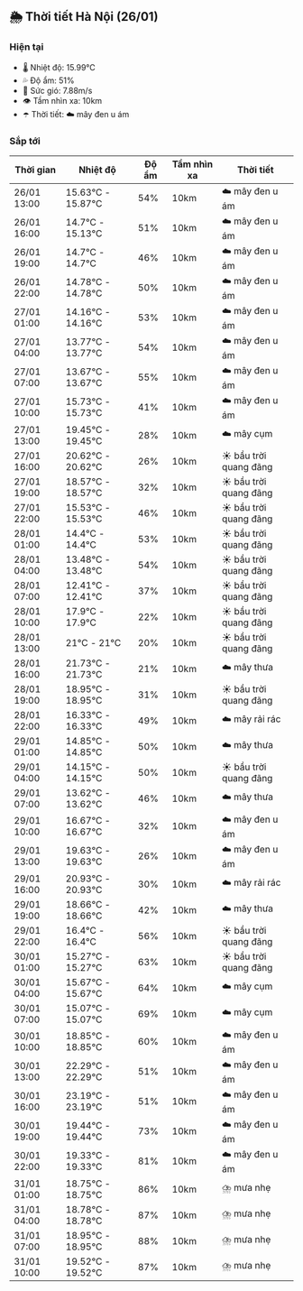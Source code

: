 ## 🌦️ Thời tiết Hà Nội (26/01)

### Hiện tại

- 🌡️ Nhiệt độ: 15.99℃
- 💦 Độ ẩm: 51%
- 💨 Sức gió: 7.88m/s
- 👁️ Tầm nhìn xa: 10km
- ☂️ Thời tiết: ☁️ mây đen u ám

### Sắp tới

| Thời gian | Nhiệt độ | Độ ẩm | Tầm nhìn xa | Thời tiết |
| --- | --- | --- | --- | --- |
| 26/01 13:00 | 15.63℃ - 15.87℃ | 54% | 10km | ☁️ mây đen u ám |
| 26/01 16:00 | 14.7℃ - 15.13℃ | 51% | 10km | ☁️ mây đen u ám |
| 26/01 19:00 | 14.7℃ - 14.7℃ | 46% | 10km | ☁️ mây đen u ám |
| 26/01 22:00 | 14.78℃ - 14.78℃ | 50% | 10km | ☁️ mây đen u ám |
| 27/01 01:00 | 14.16℃ - 14.16℃ | 53% | 10km | ☁️ mây đen u ám |
| 27/01 04:00 | 13.77℃ - 13.77℃ | 54% | 10km | ☁️ mây đen u ám |
| 27/01 07:00 | 13.67℃ - 13.67℃ | 55% | 10km | ☁️ mây đen u ám |
| 27/01 10:00 | 15.73℃ - 15.73℃ | 41% | 10km | ☁️ mây đen u ám |
| 27/01 13:00 | 19.45℃ - 19.45℃ | 28% | 10km | ☁️ mây cụm |
| 27/01 16:00 | 20.62℃ - 20.62℃ | 26% | 10km | ☀️ bầu trời quang đãng |
| 27/01 19:00 | 18.57℃ - 18.57℃ | 32% | 10km | ☀️ bầu trời quang đãng |
| 27/01 22:00 | 15.53℃ - 15.53℃ | 46% | 10km | ☀️ bầu trời quang đãng |
| 28/01 01:00 | 14.4℃ - 14.4℃ | 53% | 10km | ☀️ bầu trời quang đãng |
| 28/01 04:00 | 13.48℃ - 13.48℃ | 54% | 10km | ☀️ bầu trời quang đãng |
| 28/01 07:00 | 12.41℃ - 12.41℃ | 37% | 10km | ☀️ bầu trời quang đãng |
| 28/01 10:00 | 17.9℃ - 17.9℃ | 22% | 10km | ☀️ bầu trời quang đãng |
| 28/01 13:00 | 21℃ - 21℃ | 20% | 10km | ☀️ bầu trời quang đãng |
| 28/01 16:00 | 21.73℃ - 21.73℃ | 21% | 10km | ☁️ mây thưa |
| 28/01 19:00 | 18.95℃ - 18.95℃ | 31% | 10km | ☀️ bầu trời quang đãng |
| 28/01 22:00 | 16.33℃ - 16.33℃ | 49% | 10km | ☁️ mây rải rác |
| 29/01 01:00 | 14.85℃ - 14.85℃ | 50% | 10km | ☁️ mây thưa |
| 29/01 04:00 | 14.15℃ - 14.15℃ | 50% | 10km | ☀️ bầu trời quang đãng |
| 29/01 07:00 | 13.62℃ - 13.62℃ | 46% | 10km | ☁️ mây thưa |
| 29/01 10:00 | 16.67℃ - 16.67℃ | 32% | 10km | ☁️ mây đen u ám |
| 29/01 13:00 | 19.63℃ - 19.63℃ | 26% | 10km | ☁️ mây đen u ám |
| 29/01 16:00 | 20.93℃ - 20.93℃ | 30% | 10km | ☁️ mây rải rác |
| 29/01 19:00 | 18.66℃ - 18.66℃ | 42% | 10km | ☁️ mây thưa |
| 29/01 22:00 | 16.4℃ - 16.4℃ | 56% | 10km | ☀️ bầu trời quang đãng |
| 30/01 01:00 | 15.27℃ - 15.27℃ | 63% | 10km | ☀️ bầu trời quang đãng |
| 30/01 04:00 | 15.67℃ - 15.67℃ | 64% | 10km | ☁️ mây cụm |
| 30/01 07:00 | 15.07℃ - 15.07℃ | 69% | 10km | ☁️ mây cụm |
| 30/01 10:00 | 18.85℃ - 18.85℃ | 60% | 10km | ☁️ mây đen u ám |
| 30/01 13:00 | 22.29℃ - 22.29℃ | 51% | 10km | ☁️ mây đen u ám |
| 30/01 16:00 | 23.19℃ - 23.19℃ | 51% | 10km | ☁️ mây đen u ám |
| 30/01 19:00 | 19.44℃ - 19.44℃ | 73% | 10km | ☁️ mây đen u ám |
| 30/01 22:00 | 19.33℃ - 19.33℃ | 81% | 10km | ☁️ mây đen u ám |
| 31/01 01:00 | 18.75℃ - 18.75℃ | 86% | 10km | ⛈️ mưa nhẹ |
| 31/01 04:00 | 18.78℃ - 18.78℃ | 87% | 10km | ⛈️ mưa nhẹ |
| 31/01 07:00 | 18.95℃ - 18.95℃ | 88% | 10km | ⛈️ mưa nhẹ |
| 31/01 10:00 | 19.52℃ - 19.52℃ | 87% | 10km | ⛈️ mưa nhẹ |
